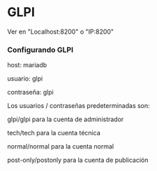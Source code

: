 # GLPI 

Ver en "Localhost:8200" o "IP:8200" 

### Configurando GLPI

host: mariadb

usuario: glpi

contraseña: glpi


Los usuarios / contraseñas predeterminadas son:

glpi/glpi para la cuenta de administrador

tech/tech para la cuenta técnica

normal/normal para la cuenta normal

post-only/postonly para la cuenta de publicación



